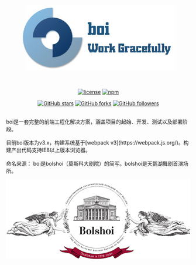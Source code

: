 <div align='center'>
  <div>

  ![](./assets/slogan.jpg)

  </div>
  <br/>

  <div align='center'>

  [![license](https://img.shields.io/github/license/boijs/boi.svg?style=plastic)](https://github.com/boijs/boi/blob/master/LICENSE)
  [![npm](https://img.shields.io/npm/v/boi.svg?style=plastic)](https://www.npmjs.com/package/boi)

  </div>

  <div align='center' style="margin-top:8px;">

  [![GitHub stars](https://img.shields.io/github/stars/boijs/boi.svg?style=social&label=Stars)](https://github.com/boijs/boi)
  [![GitHub forks](https://img.shields.io/github/forks/boijs/boi.svg?style=social&label=Fork)](https://github.com/boijs/boi)
  [![GitHub followers](https://img.shields.io/github/followers/zhoujunpeng.svg?style=social&label=Follow)](https://github.com/zhoujunpeng)

  </div>
  <br/>

<div style='display:inline-block;'>

  <div align='left'>
  boi是一套完整的前端工程化解决方案，涵盖项目的起始、开发、测试以及部署阶段。
  </div>
  <br/>
  <div align='left'>
  目前boi版本为v3.x，构建系统基于[webpack v3](https://webpack.js.org/)。构建产出代码支持IE8以上版本浏览器。
  </div>
  <br/>
  <div align='left'>
  命名来源： boi是bolshoi（莫斯科大剧院）的简写。bolshoi是天鹅湖舞剧首演场所。
  </div>

  <div align='cneter'>

  ![](./assets/bolshoi.png)

  </div>
</div>

</div>